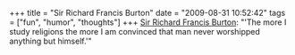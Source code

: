 +++
title = "Sir Richard Francis Burton"
date = "2009-08-31 10:52:42"
tags = ["fun", "humor", "thoughts"]
+++
[Sir Richard Francis Burton](http://www.quotationspage.com/quote/758.html):
"'The more I study religions the more I am convinced that man never worshipped
anything but himself.'"

